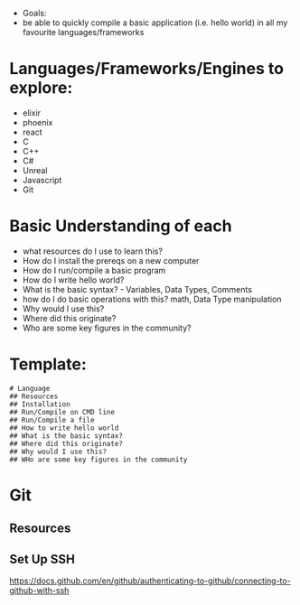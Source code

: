 - Goals:
- be able to quickly compile a basic application (i.e. hello world) in all my favourite languages/frameworks

# Languages/Frameworks/Engines to explore:
- elixir
- phoenix
- react
- C
- C++
- C#
- Unreal
- Javascript
- Git

# Basic Understanding of each
- what resources do I use to learn this?
- How do I install the prereqs on a new computer
- How do I run/compile a basic program
- How do I write hello world?
- What is the basic syntax? - Variables, Data Types, Comments
- how do I do basic operations with this? math, Data Type manipulation
- Why would I use this?
- Where did this originate?
- Who are some key figures in the community?

# Template:
```
# Language
## Resources
## Installation
## Run/Compile on CMD line
## Run/Compile a file
## How to write hello world
## What is the basic syntax?
## Where did this originate?
## Why would I use this?
## WHo are some key figures in the community
```

# Git
## Resources

## Set Up SSH
https://docs.github.com/en/github/authenticating-to-github/connecting-to-github-with-ssh
